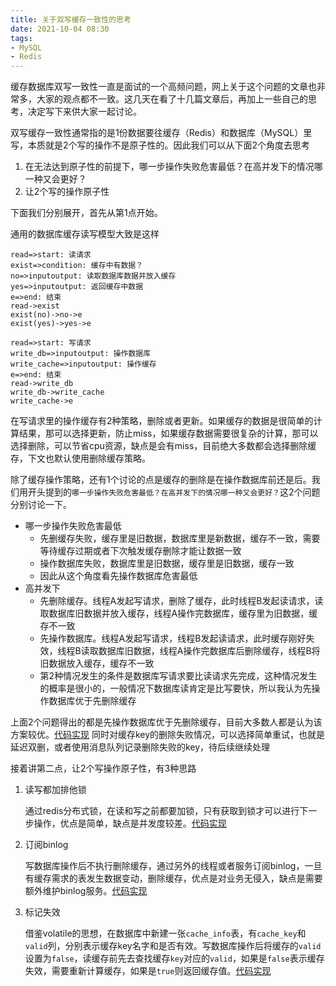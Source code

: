 ```yaml
---
title: 关于双写缓存一致性的思考
date: 2021-10-04 08:30
tags:
- MySQL
- Redis
---
```


缓存数据库双写一致性一直是面试的一个高频问题，网上关于这个问题的文章也非常多，大家的观点都不一致。这几天在看了十几篇文章后，再加上一些自己的思考，决定写下来供大家一起讨论。

双写缓存一致性通常指的是1份数据要往缓存（Redis）和数据库（MySQL）里写，本质就是2个写的操作不是原子性的。因此我们可以从下面2个角度去思考
1. 在无法达到原子性的前提下，哪一步操作失败危害最低？在高并发下的情况哪一种又会更好？
2. 让2个写的操作原子性

下面我们分别展开，首先从第1点开始。

通用的数据库缓存读写模型大致是这样

```flow
read=>start: 读请求
exist=>condition: 缓存中有数据？
no=>inputoutput: 读取数据库数据并放入缓存
yes=>inputoutput: 返回缓存中数据
e=>end: 结束
read->exist
exist(no)->no->e
exist(yes)->yes->e

```



```flow
read=>start: 写请求
write_db=>inputoutput: 操作数据库
write_cache=>inputoutput: 操作缓存
e=>end: 结束
read->write_db
write_db->write_cache
write_cache->e
```

在写请求里的操作缓存有2种策略，删除或者更新。如果缓存的数据是很简单的计算结果，那可以选择更新，防止miss，如果缓存数据需要很复杂的计算，那可以选择删除，可以节省cpu资源，缺点是会有miss，目前绝大多数都会选择删除缓存，下文也默认使用删除缓存策略。

除了缓存操作策略，还有1个讨论的点是缓存的删除是在操作数据库前还是后。我们用开头提到的`哪一步操作失败危害最低？在高并发下的情况哪一种又会更好？`这2个问题分别讨论一下。

- 哪一步操作失败危害最低
    - 先删缓存失败，缓存里是旧数据，数据库里是新数据，缓存不一致，需要等待缓存过期或者下次触发缓存删除才能让数据一致
    - 操作数据库失败，数据库里是旧数据，缓存里是旧数据，缓存一致
    - 因此从这个角度看先操作数据库危害最低
- 高并发下
    - 先删除缓存。线程A发起写请求，删除了缓存，此时线程B发起读请求，读取数据库旧数据并放入缓存，线程A操作完数据库，缓存里为旧数据，缓存不一致
    - 先操作数据库。线程A发起写请求，线程B发起读请求，此时缓存刚好失效，线程B读取数据库旧数据，线程A操作完数据库后删除缓存，线程B将旧数据放入缓存，缓存不一致
    - 第2种情况发生的条件是数据库写请求要比读请求先完成，这种情况发生的概率是很小的，一般情况下数据库读肯定是比写要快，所以我认为先操作数据库优于先删除缓存

上面2个问题得出的都是先操作数据库优于先删除缓存，目前大多数人都是认为该方案较优。[代码实现](https://github.com/zshnb/interviewpractice/blob/master/src/main/java/com/zshnb/interviewpractice/cache_consistency/DelayedDeleteCacheStrategy.java)
同时对缓存key的删除失败情况，可以选择简单重试，也就是延迟双删，或者使用消息队列记录删除失败的key，待后续继续处理

接着讲第二点，让2个写操作原子性，有3种思路

1. 读写都加排他锁

   通过redis分布式锁，在读和写之前都要加锁，只有获取到锁才可以进行下一步操作，优点是简单，缺点是并发度较差。[代码实现](https://github.com/zshnb/interviewpractice/blob/master/src/main/java/com/zshnb/interviewpractice/cache_consistency/WithLockStrategy.java)

2. 订阅binlog

   写数据库操作后不执行删除缓存，通过另外的线程或者服务订阅binlog，一旦有缓存需求的表发生数据变动，删除缓存，优点是对业务无侵入，缺点是需要额外维护binlog服务。[代码实现](https://github.com/zshnb/interviewpractice/blob/master/src/main/java/com/zshnb/interviewpractice/cache_consistency/BinlogStrategy.java)

3. 标记失效

   借鉴volatile的思想，在数据库中新建一张`cache_info`表，有`cache_key`和`valid`列，分别表示缓存key名字和是否有效。写数据库操作后将缓存的`valid`设置为`false`，读缓存前先去查找缓存`key`对应的`valid`，如果是`false`表示缓存失效，需要重新计算缓存，如果是`true`则返回缓存值。[代码实现](https://github.com/zshnb/interviewpractice/blob/master/src/main/java/com/zshnb/interviewpractice/cache_consistency/DisableInDatabaseStrategy.java)

